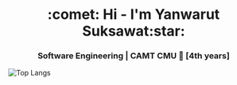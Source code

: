 <h1 align='center'><span>:comet:</span> Hi - I'm Yanwarut Suksawat<span>:star:</span></h1> 

<h3 align='center'> Software Engineering | CAMT CMU 🎲 [4th years]</h3>

![Top Langs](https://github-readme-stats.vercel.app/api/top-langs/?username=0ctopusHead&hide=TeX&layout=compact)
